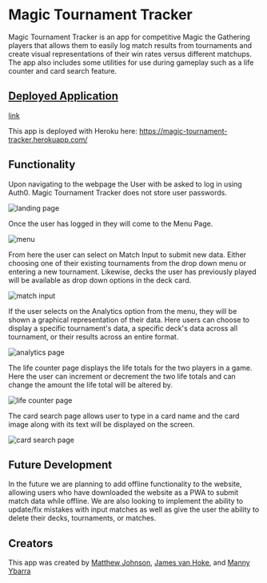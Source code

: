 # Magic Tournament Tracker

Magic Tournament Tracker is an app for competitive Magic the Gathering players that allows them to easily log match results from tournaments and create visual representations of their win rates versus different matchups.  
The app also includes some utilities for use during gameplay such as a life counter and card search feature.

## [Deployed Application ](https://magic-tournament-tracker.herokuapp.com/)

<a href="google.com">link</a>

This app is deployed with Heroku here: https://magic-tournament-tracker.herokuapp.com/

## Functionality 

Upon navigating to the webpage the User with be asked to log in using Auth0. Magic Tournament Tracker does not store user passwords.

![landing page](./ReadMe_Assets/Landing_Page.PNG)

Once the user has logged in they will come to the Menu Page.

![menu](./ReadMe_Assets/Menu.PNG)

From here the user can select on Match Input to submit new data. Either choosing one of their existing tournaments from the drop down menu or entering a new tournament. Likewise, decks the user has previously played will be available as drop down options in the deck card. 

![match input](./ReadMe_Assets/Match_Input.PNG)

If the user selects on the Analytics option from the menu, they will be shown a graphical representation of their data. Here users can choose to display a specific tournament's data, a specific deck's data across all tournament, or their results across an entire format.

![analytics page](./ReadMe_Assets/Analytics.PNG)

The life counter page displays the life totals for the two players in a game. Here the user can increment or decrement the two life totals and can change the amount the life total will be altered by.

![life counter page](./ReadMe_Assets/Life_Counter.PNG)

The card search page allows user to type in a card name and the card image along with its text will be displayed on the screen.

![card search page](./ReadMe_Assets/Card_Search.PNG)

## Future Development

In the future we are planning to add offline functionality to the website, allowing users who have downloaded the website as a PWA to submit match data while offline. 
We are also looking to implement the ability to update/fix mistakes with input matches as well as give the user the ability to delete their decks, tournaments, or matches. 

## Creators 

This app was created by [Matthew Johnson](https://github.com/MatthewRonaldJohnson), [James van Hoke](https://github.com/JamesvanHoke), and [Manny Ybarra](https://github.com/mybarra06)
